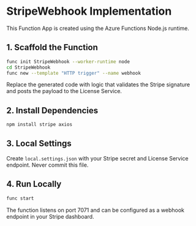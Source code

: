 # StripeWebhook Implementation

This Function App is created using the Azure Functions Node.js runtime.

## 1. Scaffold the Function
```bash
func init StripeWebhook --worker-runtime node
cd StripeWebhook
func new --template "HTTP trigger" --name webhook
```
Replace the generated code with logic that validates the Stripe signature and posts the payload to the License Service.

## 2. Install Dependencies
```bash
npm install stripe axios
```

## 3. Local Settings
Create `local.settings.json` with your Stripe secret and License Service endpoint. Never commit this file.

## 4. Run Locally
```bash
func start
```
The function listens on port 7071 and can be configured as a webhook endpoint in your Stripe dashboard.
